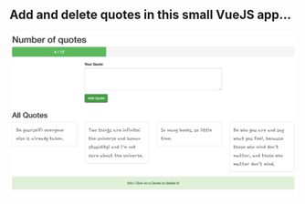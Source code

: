 ## Add and delete quotes in this small VueJS app...


![alt text](screenshots/quotes.png "Quotes app")

